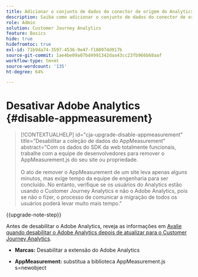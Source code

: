```yaml
---
title: Adicionar o conjunto de dados do conector de origem do Analytics à conexão
description: Saiba como adicionar o conjunto de dados do conector de origem do Analytics à conexão
role: Admin
solution: Customer Journey Analytics
feature: Basics
hide: true
hidefromtoc: true
exl-id: 71b9da74-3597-4536-9e47-f18097dd917b
source-git-commit: 1ae4be09a07bd4991342daa43cc23fb966b68aaf
workflow-type: tm+mt
source-wordcount: '135'
ht-degree: 64%

---
```


# Desativar Adobe Analytics {#disable-appmeasurement}

<!-- markdownlint-disable MD034 -->

>[!CONTEXTUALHELP]
>id="cja-upgrade-disable-appmeasurement"
>title="Desabilitar a coleção de dados do AppMeasurement"
>abstract="Com os dados do SDK da web totalmente funcionais, trabalhe com a equipe de desenvolvedores para remover o AppMeasurement.js do seu site ou propriedade.<br><br>O ato de remover o AppMeasurement de um site leva apenas alguns minutos, mas exige tempo da equipe de engenharia para ser concluído. No entanto, verifique se os usuários do Analytics estão usando o Customer Journey Analytics e não o Adobe Analytics, pois se não o fizer, o processo de comunicar a migração de todos os usuários poderá levar muito mais tempo."

<!-- markdownlint-enable MD034 -->

{{upgrade-note-step}}

Antes de desabilitar o Adobe Analytics, reveja as informações em [Avalie quando desabilitar o Adobe Analytics depois de atualizar para o Customer Journey Analytics](/help/getting-started/cja-upgrade/cja-upgrade-fully-move.md).

* **Marcas:** Desabilitar a extensão do Adobe Analytics

* **AppMeasurement:** substitua a biblioteca AppMeasurement.js s=newobject
